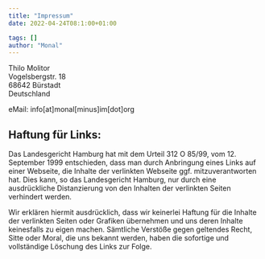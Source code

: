 ```yaml
---
title: "Impressum"
date: 2022-04-24T08:1:00+01:00

tags: []
author: "Monal"
---
```


Thilo Molitor</br>
Vogelsbergstr. 18</br>
68642 Bürstadt</br>
Deutschland

eMail: info[at]monal[minus]im[dot]org

## Haftung für Links:

Das Landesgericht Hamburg hat mit dem Urteil 312 O 85/99, vom 12. September 1999 entschieden, dass man durch Anbringung eines Links auf einer Webseite, die Inhalte der verlinkten Webseite ggf. mitzuverantworten hat. Dies kann, so das Landesgericht Hamburg, nur durch eine ausdrückliche Distanzierung von den Inhalten der verlinkten Seiten verhindert werden.

Wir erklären hiermit ausdrücklich, dass wir keinerlei Haftung für die Inhalte der verlinkten Seiten oder Grafiken übernehmen und uns deren Inhalte keinesfalls zu eigen machen. Sämtliche Verstöße gegen geltendes Recht, Sitte oder Moral, die uns bekannt werden, haben die sofortige und vollständige Löschung des Links zur Folge. 